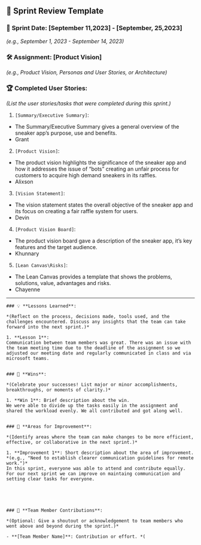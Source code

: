 ## 🚀 **Sprint Review Template**

### 📅 **Sprint Date**: [September 11,2023] - [September, 25,2023]
*(e.g., September 1, 2023 - September 14, 2023)*

### 🛠 **Assignment**: [Product Vision]
*(e.g., Product Vision, Personas and User Stories, or Architecture)*

### 🏆 **Completed User Stories**:
*(List the user stories/tasks that were completed during this sprint.)*

1. `[Summary/Executive Summary]`:
- The Summary/Executive Summary gives a general overview of the sneaker app’s purpose, use and benefits. 
- Grant


2. `[Product Vision]`:
   
- The product vision highlights the significance of the sneaker app and how it  addresses the issue of “bots” creating an unfair process for customers to acquire high demand sneakers in its raffles.
- Alixson

3. `[Vision Statement]`: 
   
- The vision statement states the overall objective of the sneaker app and its focus on creating a fair raffle system for users.
- Devin
4. `[Product Vision Board]`: 
  
- The product vision board gave a description of the sneaker app, it’s key features and the target audience.
- Khunnary
   
5. `[Lean Canvas\Risks]`:
- The Lean Canvas provides a template that shows the problems, solutions, value, advantages and risks.
- Chayenne
     
---
```````````````````
### 💡 **Lessons Learned**:

*(Reflect on the process, decisions made, tools used, and the challenges encountered. Discuss any insights that the team can take forward into the next sprint.)*

1. **Lesson 1**:
Communication between team members was great. There was an issue with the team meeting time due to the deadline of the assignment so we adjusted our meeting date and regularly communicated in class and via microsoft teams.


### 🌟 **Wins**:

*(Celebrate your successes! List major or minor accomplishments, breakthroughs, or moments of clarity.)*

1. **Win 1**: Brief description about the win.
We were able to divide up the tasks easily in the assignment and shared the workload evenly. We all contributed and got along well.


### 🔄 **Areas for Improvement**:

*(Identify areas where the team can make changes to be more efficient, effective, or collaborative in the next sprint.)*

1. **Improvement 1**: Short description about the area of improvement. *(e.g., "Need to establish clearer communication guidelines for remote work.")*
In this sprint, everyone was able to attend and contribute equally. For our next sprint we can improve on maintaing communication and setting clear tasks for everyone.





### 🤝 **Team Member Contributions**:

*(Optional: Give a shoutout or acknowledgement to team members who went above and beyond during the sprint.)*

- **[Team Member Name]**: Contribution or effort. *(
